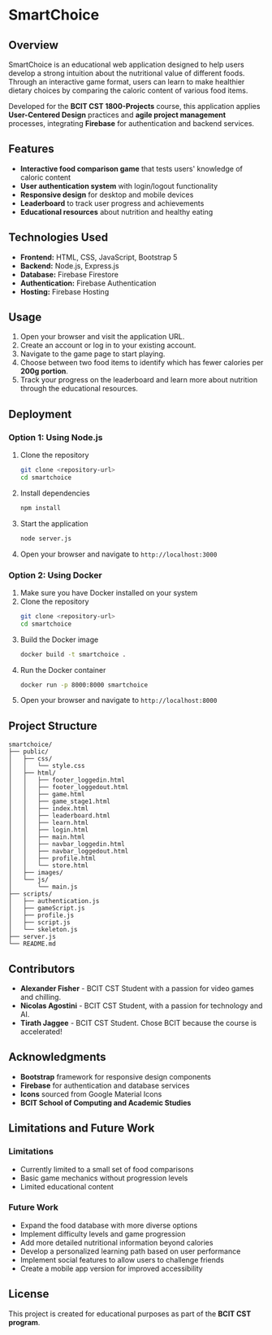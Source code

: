 # SmartChoice

## Overview
SmartChoice is an educational web application designed to help users develop a strong intuition about the nutritional value of different foods. Through an interactive game format, users can learn to make healthier dietary choices by comparing the caloric content of various food items.

Developed for the **BCIT CST 1800-Projects** course, this application applies **User-Centered Design** practices and **agile project management** processes, integrating **Firebase** for authentication and backend services.

## Features
- **Interactive food comparison game** that tests users' knowledge of caloric content
- **User authentication system** with login/logout functionality
- **Responsive design** for desktop and mobile devices
- **Leaderboard** to track user progress and achievements
- **Educational resources** about nutrition and healthy eating

## Technologies Used
- **Frontend:** HTML, CSS, JavaScript, Bootstrap 5
- **Backend:** Node.js, Express.js
- **Database:** Firebase Firestore
- **Authentication:** Firebase Authentication
- **Hosting:** Firebase Hosting

## Usage
1. Open your browser and visit the application URL.
2. Create an account or log in to your existing account.
3. Navigate to the game page to start playing.
4. Choose between two food items to identify which has fewer calories per **200g portion**.
5. Track your progress on the leaderboard and learn more about nutrition through the educational resources.

## Deployment

### Option 1: Using Node.js
1. Clone the repository
   ```bash
   git clone <repository-url>
   cd smartchoice
   ```
2. Install dependencies
   ```bash
   npm install
   ```
3. Start the application
   ```bash
   node server.js
   ```
4. Open your browser and navigate to `http://localhost:3000`

### Option 2: Using Docker
1. Make sure you have Docker installed on your system
2. Clone the repository
   ```bash
   git clone <repository-url>
   cd smartchoice
   ```
3. Build the Docker image
   ```bash
   docker build -t smartchoice .
   ```
4. Run the Docker container
   ```bash
   docker run -p 8000:8000 smartchoice
   ```
5. Open your browser and navigate to `http://localhost:8000`

## Project Structure
```
smartchoice/
├── public/
│   ├── css/
│   │   └── style.css
│   ├── html/
│   │   ├── footer_loggedin.html
│   │   ├── footer_loggedout.html
│   │   ├── game.html
│   │   ├── game_stage1.html
│   │   ├── index.html
│   │   ├── leaderboard.html
│   │   ├── learn.html
│   │   ├── login.html
│   │   ├── main.html
│   │   ├── navbar_loggedin.html
│   │   ├── navbar_loggedout.html
│   │   ├── profile.html
│   │   └── store.html
│   ├── images/
│   └── js/
│       └── main.js
├── scripts/
│   ├── authentication.js
│   ├── gameScript.js
│   ├── profile.js
│   ├── script.js
│   └── skeleton.js
├── server.js
└── README.md
```

## Contributors
- **Alexander Fisher** - BCIT CST Student with a passion for video games and chilling.
- **Nicolas Agostini** - BCIT CST Student, with a passion for technology and AI.
- **Tirath Jaggee** - BCIT CST Student. Chose BCIT because the course is accelerated!

## Acknowledgments
- **Bootstrap** framework for responsive design components
- **Firebase** for authentication and database services
- **Icons** sourced from Google Material Icons
- **BCIT School of Computing and Academic Studies**

## Limitations and Future Work
### Limitations
- Currently limited to a small set of food comparisons
- Basic game mechanics without progression levels
- Limited educational content

### Future Work
- Expand the food database with more diverse options
- Implement difficulty levels and game progression
- Add more detailed nutritional information beyond calories
- Develop a personalized learning path based on user performance
- Implement social features to allow users to challenge friends
- Create a mobile app version for improved accessibility

## License
This project is created for educational purposes as part of the **BCIT CST program**.
